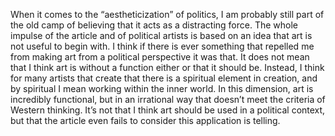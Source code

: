 When it comes to the “aestheticization” of politics, I am probably still part of the old camp of believing that it acts as a distracting force. The whole impulse of the article and of political artists is based on an idea that art is not useful to begin with. I think if there is ever something that repelled me from making art from a political perspective it was that.  It does not mean that I think art is without a function either or that it should be. Instead, I think for many artists that create that there is a spiritual element in creation, and by spiritual I mean working within the inner world. In this dimension, art is incredibly functional, but in an irrational way that doesn’t meet the criteria of Western thinking. It’s not that I think art should be used in a political context, but that the article even fails to consider this application is telling.
